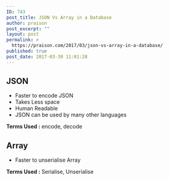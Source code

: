 ```yaml
---
ID: 743
post_title: JSON Vs Array in a Database
author: praison
post_excerpt: ""
layout: post
permalink: >
  https://praison.com/2017/03/json-vs-array-in-a-database/
published: true
post_date: 2017-03-30 11:01:28
---
```

<h2>JSON</h2>
<ul>
 	<li>Faster to encode JSON</li>
 	<li>Takes Less space</li>
 	<li>Human Readable</li>
 	<li>JSON can be used by many other languages</li>
</ul>
<strong>Terms Used :</strong> encode, decode
<h2>Array</h2>
<ul>
 	<li>Faster to unserialise Array</li>
</ul>
<strong>Terms Used :</strong> Serialise, Unserialise